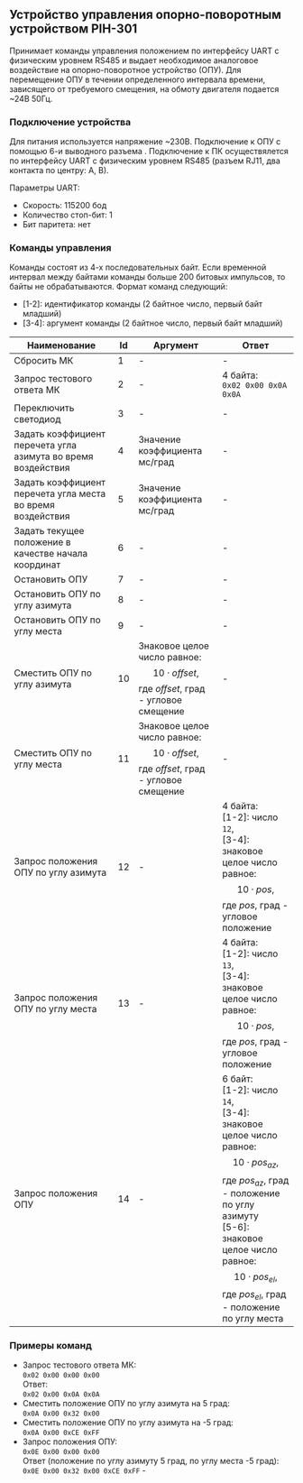 ## Устройство управления опорно-поворотным устройством PIH-301
Принимает команды управления положением по интерфейсу UART с физическим уровнем RS485 и выдает необходимое аналоговое воздействие на опорно-поворотное устройство (ОПУ). Для перемещение ОПУ в течении определенного интервала времени, зависящего от требуемого смещения, на обмоту двигателя подается ~24В 50Гц.

### Подключение устройства
Для питания используется напряжение ~230В. Подключение к ОПУ с помощью 6-и выводного разъема . Подключение к ПК осуществялется по интерфейсу UART с физическим уровнем RS485 (разъем RJ11, два контакта по центру: A, B).

Параметры UART:
- Скорость: 115200 бод
- Количество стоп-бит: 1
- Бит паритета: нет

### Команды управления
Команды состоят из 4-х последовательных байт. Если временной интервал между байтами команды больше 200 битовых импульсов, то байты не обрабатываются. Формат команд следующий:
- [1-2]: идентификатор команды (2 байтное число, первый байт младший)
- [3-4]: аргумент команды (2 байтное число, первый байт младший)

| Наименование | Id | Аргумент | Ответ |
| --- | --- | --- | --- |
| Сбросить МК | 1 | - | - |
| Запрос тестового ответа МК | 2 | - | 4 байта:<br>`0x02 0x00 0x0A 0x0A` |
| Переключить светодиод | 3 | - | - |
| Задать коэффициент перечета угла азимута во время воздействия | 4 | Значение коэффициента мс/град | - |
| Задать коэффициент перечета угла места во время воздействия | 5 | Значение коэффициента мс/град | - |
| Задать текущее положение в качестве начала координат | 6 | - | - |
| Остановить ОПУ | 7 | - | - |
| Остановить ОПУ по углу азимута | 8 | - | - |
| Остановить ОПУ по углу места | 9 | - | - |
| Сместить ОПУ по углу азимута | 10 | Знаковое целое число равное: $$10 \cdot offset,$$ где $offset$, град - угловое смещение | - |
| Сместить ОПУ по углу места | 11 | Знаковое целое число равное: $$10 \cdot offset,$$ где $offset$, град - угловое смещение | - |
| Запрос положения ОПУ по углу азимута | 12 | - | 4 байта:<br> [1-2]: число `12`,<br> [3-4]: знаковое целое число равное: $$10 \cdot pos,$$ где $pos$, град - угловое положение |
| Запрос положения ОПУ по углу места | 13 | - | 4 байта:<br> [1-2]: число `13`,<br> [3-4]: знаковое целое число равное: $$10 \cdot pos,$$ где $pos$, град - угловое положение |
| Запрос положения ОПУ | 14 | - | 6 байт:<br> [1-2]: число `14`,<br> [3-4]: знаковое целое число равное: $$10 \cdot pos_{az},$$ где $pos_{az}$, град - положение по углу азимуту<br> [5-6]: знаковое целое число равное: $$10 \cdot pos_{el},$$ где $pos_{el}$, град - положение по углу места |

### Примеры команд
- Запрос тестового ответа МК:<br>`0x02 0x00 0x00 0x00`<br>Ответ:<br>`0x02 0x00 0x0A 0x0A`
- Сместить положение ОПУ по углу азимута на 5 град:<br>`0x0A 0x00 0x32 0x00`
- Сместить положение ОПУ по углу азимута на -5 град:<br>`0x0A 0x00 0xCE 0xFF`
- Запрос положения ОПУ:<br>`0x0E 0x00 0x00 0x00`<br>Ответ (положение по углу азимуту 5 град, по углу места -5 град):<br>`0x0E 0x00 0x32 0x00 0xCE 0xFF` - 
